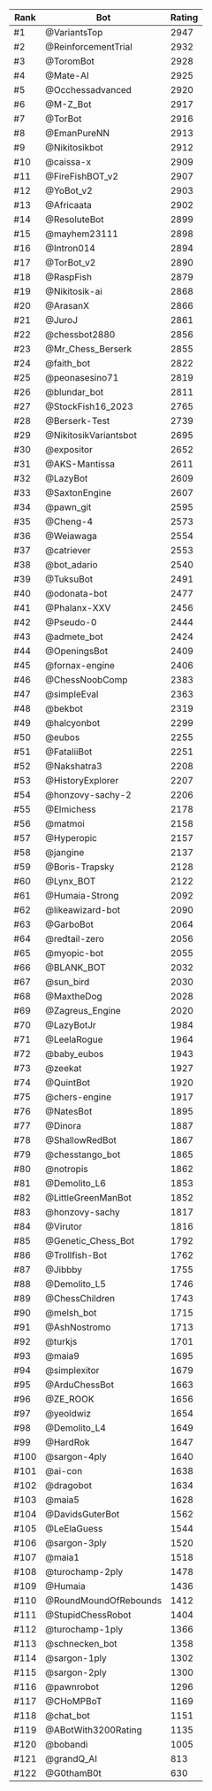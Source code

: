 Rank|Bot|Rating
---|---|---
#1|@VariantsTop|2947
#2|@ReinforcementTrial|2932
#3|@ToromBot|2928
#4|@Mate-AI|2925
#5|@Occhessadvanced|2920
#6|@M-Z_Bot|2917
#7|@TorBot|2916
#8|@EmanPureNN|2913
#9|@Nikitosikbot|2912
#10|@caissa-x|2909
#11|@FireFishBOT_v2|2907
#12|@YoBot_v2|2903
#13|@Africaata|2902
#14|@ResoluteBot|2899
#15|@mayhem23111|2898
#16|@Intron014|2894
#17|@TorBot_v2|2890
#18|@RaspFish|2879
#19|@Nikitosik-ai|2868
#20|@ArasanX|2866
#21|@JuroJ|2861
#22|@chessbot2880|2856
#23|@Mr_Chess_Berserk|2855
#24|@faith_bot|2822
#25|@peonasesino71|2819
#26|@blundar_bot|2811
#27|@StockFish16_2023|2765
#28|@Berserk-Test|2739
#29|@NikitosikVariantsbot|2695
#30|@expositor|2652
#31|@AKS-Mantissa|2611
#32|@LazyBot|2609
#33|@SaxtonEngine|2607
#34|@pawn_git|2595
#35|@Cheng-4|2573
#36|@Weiawaga|2554
#37|@catriever|2553
#38|@bot_adario|2540
#39|@TuksuBot|2491
#40|@odonata-bot|2477
#41|@Phalanx-XXV|2456
#42|@Pseudo-0|2444
#43|@admete_bot|2424
#44|@OpeningsBot|2409
#45|@fornax-engine|2406
#46|@ChessNoobComp|2383
#47|@simpleEval|2363
#48|@bekbot|2319
#49|@halcyonbot|2299
#50|@eubos|2255
#51|@FataliiBot|2251
#52|@Nakshatra3|2208
#53|@HistoryExplorer|2207
#54|@honzovy-sachy-2|2206
#55|@Elmichess|2178
#56|@matmoi|2158
#57|@Hyperopic|2157
#58|@jangine|2137
#59|@Boris-Trapsky|2128
#60|@Lynx_BOT|2122
#61|@Humaia-Strong|2092
#62|@likeawizard-bot|2090
#63|@GarboBot|2064
#64|@redtail-zero|2056
#65|@myopic-bot|2055
#66|@BLANK_BOT|2032
#67|@sun_bird|2030
#68|@MaxtheDog|2028
#69|@Zagreus_Engine|2020
#70|@LazyBotJr|1984
#71|@LeelaRogue|1964
#72|@baby_eubos|1943
#73|@zeekat|1927
#74|@QuintBot|1920
#75|@chers-engine|1917
#76|@NatesBot|1895
#77|@Dinora|1887
#78|@ShallowRedBot|1867
#79|@chesstango_bot|1865
#80|@notropis|1862
#81|@Demolito_L6|1853
#82|@LittleGreenManBot|1852
#83|@honzovy-sachy|1817
#84|@Virutor|1816
#85|@Genetic_Chess_Bot|1792
#86|@Trollfish-Bot|1762
#87|@Jibbby|1755
#88|@Demolito_L5|1746
#89|@ChessChildren|1743
#90|@melsh_bot|1715
#91|@AshNostromo|1713
#92|@turkjs|1701
#93|@maia9|1695
#94|@simplexitor|1679
#95|@ArduChessBot|1663
#96|@ZE_ROOK|1656
#97|@yeoldwiz|1654
#98|@Demolito_L4|1649
#99|@HardRok|1647
#100|@sargon-4ply|1640
#101|@ai-con|1638
#102|@dragobot|1634
#103|@maia5|1628
#104|@DavidsGuterBot|1562
#105|@LeElaGuess|1544
#106|@sargon-3ply|1520
#107|@maia1|1518
#108|@turochamp-2ply|1478
#109|@Humaia|1436
#110|@RoundMoundOfRebounds|1412
#111|@StupidChessRobot|1404
#112|@turochamp-1ply|1366
#113|@schnecken_bot|1358
#114|@sargon-1ply|1302
#115|@sargon-2ply|1300
#116|@pawnrobot|1296
#117|@CHoMPBoT|1169
#118|@chat_bot|1151
#119|@ABotWith3200Rating|1135
#120|@bobandi|1005
#121|@grandQ_AI|813
#122|@G0thamB0t|630
